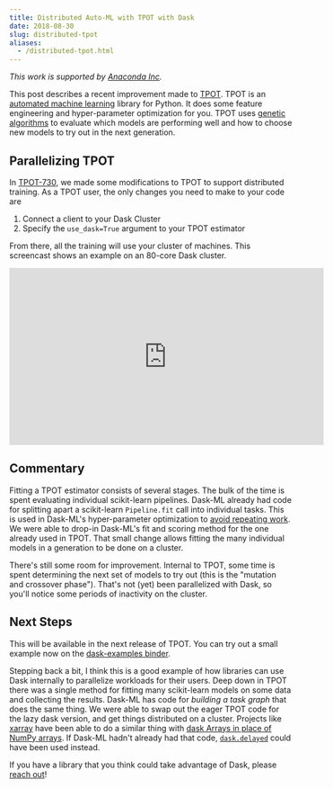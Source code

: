 ```yaml
---
title: Distributed Auto-ML with TPOT with Dask
date: 2018-08-30
slug: distributed-tpot
aliases:
  - /distributed-tpot.html
---
```


*This work is supported by [Anaconda Inc][anaconda].*

This post describes a recent improvement made to [TPOT][tpot]. TPOT is an
[automated machine learning][auto-ml] library for Python. It does some feature
engineering and hyper-parameter optimization for you. TPOT uses [genetic
algorithms][ga] to evaluate which models are performing well and how to choose
new models to try out in the next generation.

## Parallelizing TPOT

In [TPOT-730][tpot-730], we made some modifications to TPOT to support
distributed training. As a TPOT user, the only changes you need to make to your
code are

1. Connect a client to your Dask Cluster
2. Specify the `use_dask=True` argument to your TPOT estimator

From there, all the training will use your cluster of machines. This screencast
shows an example on an 80-core Dask cluster.

<iframe width="560" height="315" src="https://www.youtube-nocookie.com/embed/uyx9nBuOYQQ?rel=0" frameborder="0" allow="autoplay; encrypted-media" allowfullscreen></iframe> 

## Commentary

Fitting a TPOT estimator consists of several stages. The bulk of the time is
spent evaluating individual scikit-learn pipelines. Dask-ML already had code for
splitting apart a scikit-learn `Pipeline.fit` call into individual tasks. This
is used in Dask-ML's hyper-parameter optimization to [avoid repeating
work][repeated-work]. We were able to drop-in Dask-ML's fit and scoring method
for the one already used in TPOT. That small change allows fitting the many
individual models in a generation to be done on a cluster.

There's still some room for improvement. Internal to TPOT, some time is spent
determining the next set of models to try out (this is the "mutation and
crossover phase"). That's not (yet) been parallelized with Dask, so you'll
notice some periods of inactivity on the cluster.

## Next Steps

This will be available in the next release of TPOT. You can try out a small
example now on the [dask-examples binder][binder].

Stepping back a bit, I think this is a good example of how libraries can use
Dask internally to parallelize workloads for their users. Deep down in TPOT
there was a single method for fitting many scikit-learn models on some data and
collecting the results. Dask-ML has code for *building a task graph* that does
the same thing. We were able to swap out the eager TPOT code for the lazy dask
version, and get things distributed on a cluster. Projects like [xarray][xarray]
have been able to do a similar thing with [dask Arrays in place of NumPy
arrays][xarray-dask]. If Dask-ML hadn't already had that code,
[`dask.delayed`][delayed] could have been used instead.

If you have a library that you think could take advantage of Dask, please [reach
out][dask]!


[anaconda]:https://www.anaconda.com/ 
[auto-ml]: https://en.wikipedia.org/wiki/Automated_machine_learning
[binder]: https://mybinder.org/v2/gh/dask/dask-examples/master?filepath=machine-learning%2Ftpot.ipynb
[dask]: https://github.com/dask/dask
[delayed]: http://dask.pydata.org/en/latest/delayed.html
[ga]: https://en.wikipedia.org/wiki/Genetic_programming
[repeated-work]: https://dask.github.io/dask-ml/hyper-parameter-search.html#avoid-repeated-work
[tpot-730]: https://github.com/EpistasisLab/tpot/pull/730
[tpot]: https://epistasislab.github.io/tpot/
[xarray-dask]: http://xarray.pydata.org/en/stable/dask.html
[xarray]: http://xarray.pydata.org/en/stable/
